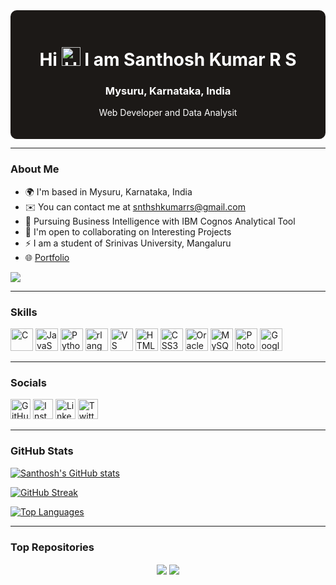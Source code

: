 <div style="background-color:#1c1917; color:white; padding:20px; border-radius:10px; text-align:center;">
    <h1>Hi <img src="https://user-images.githubusercontent.com/18350557/176309783-0785949b-9127-417c-8b55-ab5a4333674e.gif" alt="Hi" width="30px"> I am Santhosh Kumar R S</h1>
    <h3>Mysuru, Karnataka, India</h3>
    <p>Web Developer and Data Analysit</p>
</div>

---

### About Me

- 🌍 I'm based in Mysuru, Karnataka, India
- ✉️ You can contact me at [snthshkumarrs@gmail.com](mailto:snthshkumarrs@gmail.com)
- 🧠 Pursuing Business Intelligence with IBM Cognos Analytical Tool
- 🤝 I'm open to collaborating on Interesting Projects
- ⚡ I am a student of Srinivas University, Mangaluru
- 🌐 [Portfolio](https://santhoshkumarrs.netlify.app)

<a href="https://www.github.com/Santhosh-Kumar-R-S" target="_blank" rel="noreferrer">
<img src="https://img.shields.io/github/followers/Santhosh-Kumar-R-S?logo=github&style=for-the-badge&color=0891b2&labelColor=1c1917" />
</a>

---

### Skills

<p>
<a href="https://docs.microsoft.com/en-us/cpp/?view=msvc-170" target="_blank"><img src="https://raw.githubusercontent.com/danielcranney/readme-generator/main/public/icons/skills/c-colored.svg" width="36" height="36" alt="C" /></a>
<a href="https://developer.mozilla.org/en-US/docs/Web/JavaScript" target="_blank"><img src="https://raw.githubusercontent.com/danielcranney/readme-generator/main/public/icons/skills/javascript-colored.svg" width="36" height="36" alt="JavaScript" /></a>
<a href="https://www.python.org/" target="_blank"><img src="https://raw.githubusercontent.com/danielcranney/readme-generator/main/public/icons/skills/python-colored.svg" width="36" height="36" alt="Python" /></a>
<a href="https://www.r-project.org/" target="_blank"><img src="https://raw.githubusercontent.com/danielcranney/readme-generator/main/public/icons/skills/rlang-colored.svg" width="36" height="36" alt="rlang" /></a>
<a href="https://code.visualstudio.com/" target="_blank"><img src="https://raw.githubusercontent.com/danielcranney/readme-generator/main/public/icons/skills/visualstudiocode.svg" width="36" height="36" alt="VS Code" /></a>
<a href="https://developer.mozilla.org/en-US/docs/Glossary/HTML5" target="_blank"><img src="https://raw.githubusercontent.com/danielcranney/readme-generator/main/public/icons/skills/html5-colored.svg" width="36" height="36" alt="HTML5" /></a>
<a href="https://www.w3.org/TR/CSS/#css" target="_blank"><img src="https://raw.githubusercontent.com/danielcranney/readme-generator/main/public/icons/skills/css3-colored.svg" width="36" height="36" alt="CSS3" /></a>
<a href="https://www.oracle.com/uk/index.html" target="_blank"><img src="https://raw.githubusercontent.com/danielcranney/readme-generator/main/public/icons/skills/oracle-colored.svg" width="36" height="36" alt="Oracle" /></a>
<a href="https://www.mysql.com/" target="_blank"><img src="https://raw.githubusercontent.com/danielcranney/readme-generator/main/public/icons/skills/mysql-colored.svg" width="36" height="36" alt="MySQL" /></a>
<a href="https://www.adobe.com/uk/products/photoshop.html" target="_blank"><img src="https://raw.githubusercontent.com/danielcranney/readme-generator/main/public/icons/skills/photoshop-colored.svg" width="36" height="36" alt="Photoshop" /></a>
<a href="https://cloud.google.com/" target="_blank"><img src="https://raw.githubusercontent.com/danielcranney/readme-generator/main/public/icons/skills/googlecloud-colored.svg" width="36" height="36" alt="Google Cloud" /></a>
</p>

---

### Socials

<p>
<a href="https://www.github.com/Santhosh-Kumar-R-S"><img src="https://raw.githubusercontent.com/danielcranney/readme-generator/main/public/icons/socials/github-dark.svg" width="32" height="32" alt="GitHub" /></a>
<a href="http://www.instagram.com/santhosh_kumar_r_s"><img src="https://raw.githubusercontent.com/danielcranney/readme-generator/main/public/icons/socials/instagram-dark.svg" width="32" height="32" alt="Instagram" /></a>
<a href="https://www.linkedin.com/in/santhosh-kumar-r-s"><img src="https://raw.githubusercontent.com/danielcranney/readme-generator/main/public/icons/socials/linkedin-dark.svg" width="32" height="32" alt="LinkedIn" /></a>
<a href="https://www.x.com/Santhosh_1817"><img src="https://raw.githubusercontent.com/danielcranney/readme-generator/main/public/icons/socials/twitter-dark.svg" width="32" height="32" alt="Twitter" /></a>
</p>

---

### GitHub Stats

<a href="http://www.github.com/Santhosh-Kumar-R-S"><img src="https://github-readme-stats.vercel.app/api?username=Santhosh-Kumar-R-S&show_icons=true&count_private=true&title_color=0891b2&text_color=ffffff&icon_color=0891b2&bg_color=1c1917&hide_border=true" alt="Santhosh's GitHub stats" /></a>

<a href="http://www.github.com/Santhosh-Kumar-R-S"><img src="https://github-readme-streak-stats.herokuapp.com/?user=Santhosh-Kumar-R-S&stroke=ffffff&background=1c1917&ring=0891b2&fire=0891b2&currStreakNum=ffffff&currStreakLabel=0891b2&sideNums=ffffff&sideLabels=ffffff&dates=ffffff&hide_border=true" alt="GitHub Streak" /></a>

<a href="https://github.com/Santhosh-Kumar-R-S"><img src="https://github-readme-stats.vercel.app/api/top-langs/?username=Santhosh-Kumar-R-S&langs_count=10&title_color=0891b2&text_color=ffffff&icon_color=0891b2&bg_color=1c1917&hide_border=true&locale=en&custom_title=Top%20Languages" alt="Top Languages" /></a>

---

### Top Repositories

<div align="center">
<a href="https://github.com/Santhosh-Kumar-R-S/Python-Mini-Project"><img align="center" src="https://github-readme-stats.vercel.app/api/pin/?username=Santhosh-Kumar-R-S&repo=Python-Mini-Project&title_color=0891b2&text_color=ffffff&icon_color=0891b2&bg_color=1c1917&hide_border=true" /></a>
<a href="https://github.com/Santhosh-Kumar-R-S/Python"><img align="center" src="https://github-readme-stats.vercel.app/api/pin/?username=Santhosh-Kumar-R-S&repo=Python&title_color=0891b2&text_color=ffffff&icon_color=0891b2&bg_color=1c1917&hide_border=true" /></a>
</div>

